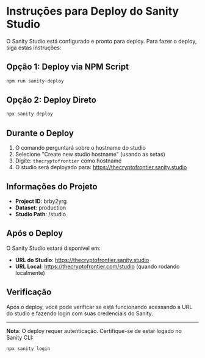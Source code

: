 # Instruções para Deploy do Sanity Studio

O Sanity Studio está configurado e pronto para deploy. Para fazer o deploy, siga estas instruções:

## Opção 1: Deploy via NPM Script

```bash
npm run sanity-deploy
```

## Opção 2: Deploy Direto

```bash
npx sanity deploy
```

## Durante o Deploy

1. O comando perguntará sobre o hostname do studio
2. Selecione "Create new studio hostname" (usando as setas)
3. Digite: `thecryptofrontier` como hostname
4. O studio será deployado para: https://thecryptofrontier.sanity.studio

## Informações do Projeto

- **Project ID**: brby2yrg
- **Dataset**: production
- **Studio Path**: /studio

## Após o Deploy

O Sanity Studio estará disponível em:
- **URL do Studio**: https://thecryptofrontier.sanity.studio
- **URL Local**: https://thecryptofrontier.com/studio (quando rodando localmente)

## Verificação

Após o deploy, você pode verificar se está funcionando acessando a URL do studio e fazendo login com suas credenciais do Sanity.

---

**Nota**: O deploy requer autenticação. Certifique-se de estar logado no Sanity CLI:
```bash
npx sanity login
```